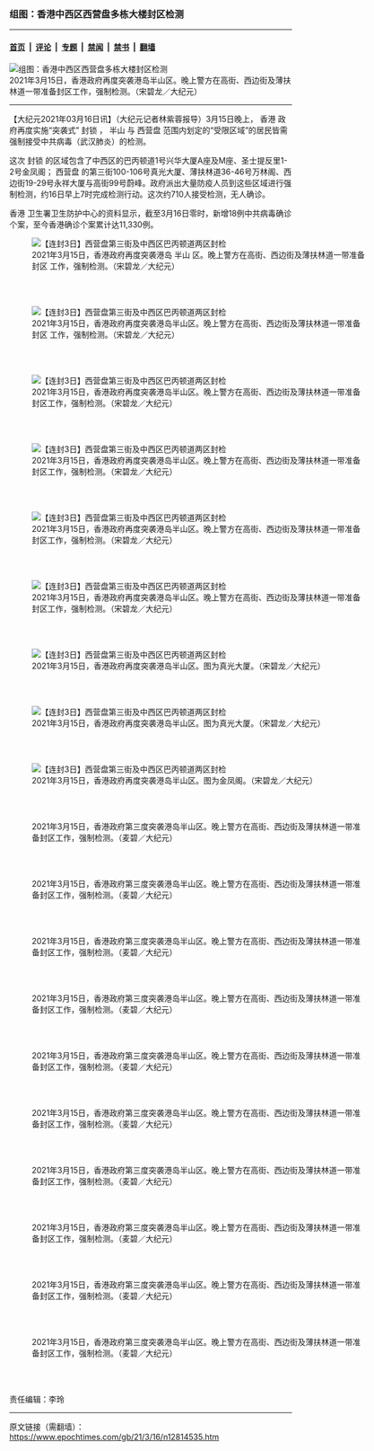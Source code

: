 ### 组图：香港中西区西营盘多栋大楼封区检测

---

#### [首页](../../../..?n12814535) &nbsp;|&nbsp; [评论](../../../../../epoch-comment?n12814535) &nbsp;|&nbsp; [专题](../../../../../epoch-special?n12814535) &nbsp;|&nbsp; [禁闻](../../../../../epoch-news?n12814535) &nbsp;|&nbsp; [禁书](../../../../../books?n12814535) &nbsp;|&nbsp; [翻墙](https://github.com/gfw-breaker/nogfw/blob/master/README.md?n12814535)


<div><img alt="组图：香港中西区西营盘多栋大楼封区检测" class="attachment-djy_600_400 size-djy_600_400 wp-post-image" src="https://i.epochtimes.com/assets/uploads/2021/03/210315120230100311-600x400.jpg"/>
<div class="caption">
 2021年3月15日，香港政府再度突袭港岛半山区。晚上警方在高街、西边街及薄扶林道一带准备封区工作，强制检测。（宋碧龙／大纪元）
</div></div><hr/><div class="post_content" id="artbody" itemprop="articleBody">
 <!-- article content begin -->
 <p>
  【大纪元2021年03月16日讯】（大纪元记者林紫蓉报导）3月15日晚上，
  <ok href="https://www.epochtimes.com/gb/tag/%E9%A6%99%E6%B8%AF.html">
   香港
  </ok>
  政府再度实施“突袭式”
  <ok href="https://www.epochtimes.com/gb/tag/%E5%B0%81%E9%94%81.html">
   封锁
  </ok>
  ，
  <ok href="https://www.epochtimes.com/gb/tag/%E5%8D%8A%E5%B1%B1.html">
   半山
  </ok>
  与
  <ok href="https://www.epochtimes.com/gb/tag/%E8%A5%BF%E8%90%A5%E7%9B%98.html">
   西营盘
  </ok>
  范围内划定的“受限区域”的居民皆需强制接受中共病毒（武汉肺炎）的检测。
 </p>
 <p>
  这次
  <ok href="https://www.epochtimes.com/gb/tag/%E5%B0%81%E9%94%81.html">
   封锁
  </ok>
  的区域包含了中西区的巴丙顿道1号兴华大厦A座及M座、圣士提反里1-2号金凤阁；
  <ok href="https://www.epochtimes.com/gb/tag/%E8%A5%BF%E8%90%A5%E7%9B%98.html">
   西营盘
  </ok>
  的第三街100-106号真光大厦、薄扶林道36-46号万林阁、西边街19-29号永祥大厦与高街99号蔚峰。政府派出大量防疫人员到这些区域进行强制检测，约16日早上7时完成检测行动。这次约710人接受检测，无人确诊。
 </p>
 <p>
  <ok href="https://www.epochtimes.com/gb/tag/%E9%A6%99%E6%B8%AF.html">
   香港
  </ok>
  卫生署卫生防护中心的资料显示，截至3月16日零时，新增18例中共病毒确诊个案，至今香港确诊个案累计达11,330例。
 </p>
 <figure aria-describedby="caption-attachment-12814546" class="wp-caption aligncenter" id="attachment_12814546" style="width: 600px">
  <ok href="https://i.epochtimes.com/assets/uploads/2021/03/210315120213100311.jpg" target="_blank">
   <img alt="【连封3日】西营盘第三街及中西区巴丙顿道两区封检" class="size-large wp-image-12814546" src="https://i.epochtimes.com/assets/uploads/2021/03/210315120213100311-600x401.jpg" title="【连封3日】西营盘第三街及中西区巴丙顿道两区封检"/>
  </ok>
  <br/><figcaption class="wp-caption-text" id="caption-attachment-12814546">
   2021年3月15日，香港政府再度突袭港岛
   <ok href="https://www.epochtimes.com/gb/tag/%E5%8D%8A%E5%B1%B1.html">
    半山
   </ok>
   区。晚上警方在高街、西边街及薄扶林道一带准备
   <ok href="https://www.epochtimes.com/gb/tag/%E5%B0%81%E5%8C%BA.html">
    封区
   </ok>
   工作，强制检测。（宋碧龙／大纪元）
  </figcaption><br/>
 </figure><br/>
 <figure aria-describedby="caption-attachment-12814547" class="wp-caption aligncenter" id="attachment_12814547" style="width: 600px">
  <ok href="https://i.epochtimes.com/assets/uploads/2021/03/210315120220100311.jpg" target="_blank">
   <img alt="【连封3日】西营盘第三街及中西区巴丙顿道两区封检" class="size-large wp-image-12814547" src="https://i.epochtimes.com/assets/uploads/2021/03/210315120220100311-600x400.jpg" title="【连封3日】西营盘第三街及中西区巴丙顿道两区封检"/>
  </ok>
  <br/><figcaption class="wp-caption-text" id="caption-attachment-12814547">
   2021年3月15日，香港政府再度突袭港岛半山区。晚上警方在高街、西边街及薄扶林道一带准备
   <ok href="https://www.epochtimes.com/gb/tag/%E5%B0%81%E5%8C%BA.html">
    封区
   </ok>
   工作，强制检测。（宋碧龙／大纪元）
  </figcaption><br/>
 </figure><br/>
 <figure aria-describedby="caption-attachment-12814549" class="wp-caption aligncenter" id="attachment_12814549" style="width: 600px">
  <ok href="https://i.epochtimes.com/assets/uploads/2021/03/210315120234100311.jpg" target="_blank">
   <img alt="【连封3日】西营盘第三街及中西区巴丙顿道两区封检" class="size-large wp-image-12814549" src="https://i.epochtimes.com/assets/uploads/2021/03/210315120234100311-600x400.jpg" title="【连封3日】西营盘第三街及中西区巴丙顿道两区封检"/>
  </ok>
  <br/><figcaption class="wp-caption-text" id="caption-attachment-12814549">
   2021年3月15日，香港政府再度突袭港岛半山区。晚上警方在高街、西边街及薄扶林道一带准备封区工作，强制检测。（宋碧龙／大纪元）
  </figcaption><br/>
 </figure><br/>
 <figure aria-describedby="caption-attachment-12814550" class="wp-caption aligncenter" id="attachment_12814550" style="width: 600px">
  <ok href="https://i.epochtimes.com/assets/uploads/2021/03/210315120238100311.jpg" target="_blank">
   <img alt="【连封3日】西营盘第三街及中西区巴丙顿道两区封检" class="size-large wp-image-12814550" src="https://i.epochtimes.com/assets/uploads/2021/03/210315120238100311-600x400.jpg" title="【连封3日】西营盘第三街及中西区巴丙顿道两区封检"/>
  </ok>
  <br/><figcaption class="wp-caption-text" id="caption-attachment-12814550">
   2021年3月15日，香港政府再度突袭港岛半山区。晚上警方在高街、西边街及薄扶林道一带准备封区工作，强制检测。（宋碧龙／大纪元）
  </figcaption><br/>
 </figure><br/>
 <figure aria-describedby="caption-attachment-12814551" class="wp-caption aligncenter" id="attachment_12814551" style="width: 600px">
  <ok href="https://i.epochtimes.com/assets/uploads/2021/03/210315120241100311.jpg" target="_blank">
   <img alt="【连封3日】西营盘第三街及中西区巴丙顿道两区封检" class="size-large wp-image-12814551" src="https://i.epochtimes.com/assets/uploads/2021/03/210315120241100311-600x400.jpg" title="【连封3日】西营盘第三街及中西区巴丙顿道两区封检"/>
  </ok>
  <br/><figcaption class="wp-caption-text" id="caption-attachment-12814551">
   2021年3月15日，香港政府再度突袭港岛半山区。晚上警方在高街、西边街及薄扶林道一带准备封区工作，强制检测。（宋碧龙／大纪元）
  </figcaption><br/>
 </figure><br/>
 <figure aria-describedby="caption-attachment-12814552" class="wp-caption aligncenter" id="attachment_12814552" style="width: 600px">
  <ok href="https://i.epochtimes.com/assets/uploads/2021/03/210315120259100311.jpg" target="_blank">
   <img alt="【连封3日】西营盘第三街及中西区巴丙顿道两区封检" class="size-large wp-image-12814552" src="https://i.epochtimes.com/assets/uploads/2021/03/210315120259100311-600x400.jpg" title="【连封3日】西营盘第三街及中西区巴丙顿道两区封检"/>
  </ok>
  <br/><figcaption class="wp-caption-text" id="caption-attachment-12814552">
   2021年3月15日，香港政府再度突袭港岛半山区。晚上警方在高街、西边街及薄扶林道一带准备封区工作，强制检测。（宋碧龙／大纪元）
  </figcaption><br/>
 </figure><br/>
 <figure aria-describedby="caption-attachment-12814555" class="wp-caption aligncenter" id="attachment_12814555" style="width: 600px">
  <ok href="https://i.epochtimes.com/assets/uploads/2021/03/210315120216100311.jpg" target="_blank">
   <img alt="【连封3日】西营盘第三街及中西区巴丙顿道两区封检" class="size-large wp-image-12814555" src="https://i.epochtimes.com/assets/uploads/2021/03/210315120216100311-600x400.jpg" title="【连封3日】西营盘第三街及中西区巴丙顿道两区封检"/>
  </ok>
  <br/><figcaption class="wp-caption-text" id="caption-attachment-12814555">
   2021年3月15日，香港政府再度突袭港岛半山区。图为真光大厦。（宋碧龙／大纪元）
  </figcaption><br/>
 </figure><br/>
 <figure aria-describedby="caption-attachment-12814557" class="wp-caption aligncenter" id="attachment_12814557" style="width: 600px">
  <ok href="https://i.epochtimes.com/assets/uploads/2021/03/210315120248100311.jpg" target="_blank">
   <img alt="【连封3日】西营盘第三街及中西区巴丙顿道两区封检" class="size-large wp-image-12814557" src="https://i.epochtimes.com/assets/uploads/2021/03/210315120248100311-600x400.jpg" title="【连封3日】西营盘第三街及中西区巴丙顿道两区封检"/>
  </ok>
  <br/><figcaption class="wp-caption-text" id="caption-attachment-12814557">
   2021年3月15日，香港政府再度突袭港岛半山区。图为真光大厦。（宋碧龙／大纪元）
  </figcaption><br/>
 </figure><br/>
 <figure aria-describedby="caption-attachment-12814559" class="wp-caption aligncenter" id="attachment_12814559" style="width: 600px">
  <ok href="https://i.epochtimes.com/assets/uploads/2021/03/210315120314100311.jpg" target="_blank">
   <img alt="【连封3日】西营盘第三街及中西区巴丙顿道两区封检" class="size-large wp-image-12814559" src="https://i.epochtimes.com/assets/uploads/2021/03/210315120314100311-600x400.jpg" title="【连封3日】西营盘第三街及中西区巴丙顿道两区封检"/>
  </ok>
  <br/><figcaption class="wp-caption-text" id="caption-attachment-12814559">
   2021年3月15日，香港政府再度突袭港岛半山区。图为金凤阁。（宋碧龙／大纪元）
  </figcaption><br/>
 </figure><br/>
 <figure aria-describedby="caption-attachment-12814560" class="wp-caption aligncenter" id="attachment_12814560" style="width: 600px">
  <ok href="https://i.epochtimes.com/assets/uploads/2021/03/210316031004100615.jpg" target="_blank">
   <img alt="" class="size-large wp-image-12814560" src="https://i.epochtimes.com/assets/uploads/2021/03/210316031004100615-600x400.jpg" title=""/>
  </ok>
  <br/><figcaption class="wp-caption-text" id="caption-attachment-12814560">
   2021年3月15日，香港政府第三度突袭港岛半山区。晚上警方在高街、西边街及薄扶林道一带准备封区工作，强制检测。（麦碧／大纪元）
  </figcaption><br/>
 </figure><br/>
 <figure aria-describedby="caption-attachment-12814562" class="wp-caption aligncenter" id="attachment_12814562" style="width: 600px">
  <ok href="https://i.epochtimes.com/assets/uploads/2021/03/210316031013100615.jpg" target="_blank">
   <img alt="" class="size-large wp-image-12814562" src="https://i.epochtimes.com/assets/uploads/2021/03/210316031013100615-600x400.jpg" title=""/>
  </ok>
  <br/><figcaption class="wp-caption-text" id="caption-attachment-12814562">
   2021年3月15日，香港政府第三度突袭港岛半山区。晚上警方在高街、西边街及薄扶林道一带准备封区工作，强制检测。（麦碧／大纪元）
  </figcaption><br/>
 </figure><br/>
 <figure aria-describedby="caption-attachment-12814563" class="wp-caption aligncenter" id="attachment_12814563" style="width: 600px">
  <ok href="https://i.epochtimes.com/assets/uploads/2021/03/210316031017100615.jpg" target="_blank">
   <img alt="" class="size-large wp-image-12814563" src="https://i.epochtimes.com/assets/uploads/2021/03/210316031017100615-600x400.jpg" title=""/>
  </ok>
  <br/><figcaption class="wp-caption-text" id="caption-attachment-12814563">
   2021年3月15日，香港政府第三度突袭港岛半山区。晚上警方在高街、西边街及薄扶林道一带准备封区工作，强制检测。（麦碧／大纪元）
  </figcaption><br/>
 </figure><br/>
 <figure aria-describedby="caption-attachment-12814565" class="wp-caption aligncenter" id="attachment_12814565" style="width: 600px">
  <ok href="https://i.epochtimes.com/assets/uploads/2021/03/210316031021100615.jpg" target="_blank">
   <img alt="" class="size-large wp-image-12814565" src="https://i.epochtimes.com/assets/uploads/2021/03/210316031021100615-600x400.jpg" title=""/>
  </ok>
  <br/><figcaption class="wp-caption-text" id="caption-attachment-12814565">
   2021年3月15日，香港政府第三度突袭港岛半山区。晚上警方在高街、西边街及薄扶林道一带准备封区工作，强制检测。（麦碧／大纪元）
  </figcaption><br/>
 </figure><br/>
 <figure aria-describedby="caption-attachment-12814567" class="wp-caption aligncenter" id="attachment_12814567" style="width: 600px">
  <ok href="https://i.epochtimes.com/assets/uploads/2021/03/210316031024100615.jpg" target="_blank">
   <img alt="" class="size-large wp-image-12814567" src="https://i.epochtimes.com/assets/uploads/2021/03/210316031024100615-600x400.jpg" title=""/>
  </ok>
  <br/><figcaption class="wp-caption-text" id="caption-attachment-12814567">
   2021年3月15日，香港政府第三度突袭港岛半山区。晚上警方在高街、西边街及薄扶林道一带准备封区工作，强制检测。（麦碧／大纪元）
  </figcaption><br/>
 </figure><br/>
 <figure aria-describedby="caption-attachment-12814568" class="wp-caption aligncenter" id="attachment_12814568" style="width: 600px">
  <ok href="https://i.epochtimes.com/assets/uploads/2021/03/210316031031100615.jpg" target="_blank">
   <img alt="" class="size-large wp-image-12814568" src="https://i.epochtimes.com/assets/uploads/2021/03/210316031031100615-600x416.jpg" title=""/>
  </ok>
  <br/><figcaption class="wp-caption-text" id="caption-attachment-12814568">
   2021年3月15日，香港政府第三度突袭港岛半山区。晚上警方在高街、西边街及薄扶林道一带准备封区工作，强制检测。（麦碧／大纪元）
  </figcaption><br/>
 </figure><br/>
 <figure aria-describedby="caption-attachment-12814570" class="wp-caption aligncenter" id="attachment_12814570" style="width: 600px">
  <ok href="https://i.epochtimes.com/assets/uploads/2021/03/210316031040100615.jpg" target="_blank">
   <img alt="" class="size-large wp-image-12814570" src="https://i.epochtimes.com/assets/uploads/2021/03/210316031040100615-600x413.jpg" title=""/>
  </ok>
  <br/><figcaption class="wp-caption-text" id="caption-attachment-12814570">
   2021年3月15日，香港政府第三度突袭港岛半山区。晚上警方在高街、西边街及薄扶林道一带准备封区工作，强制检测。（麦碧／大纪元）
  </figcaption><br/>
 </figure><br/>
 <figure aria-describedby="caption-attachment-12814573" class="wp-caption aligncenter" id="attachment_12814573" style="width: 600px">
  <ok href="https://i.epochtimes.com/assets/uploads/2021/03/210316031043100615.jpg" target="_blank">
   <img alt="" class="size-large wp-image-12814573" src="https://i.epochtimes.com/assets/uploads/2021/03/210316031043100615-600x409.jpg" title=""/>
  </ok>
  <br/><figcaption class="wp-caption-text" id="caption-attachment-12814573">
   2021年3月15日，香港政府第三度突袭港岛半山区。晚上警方在高街、西边街及薄扶林道一带准备封区工作，强制检测。（麦碧／大纪元）
  </figcaption><br/>
 </figure><br/>
 <figure aria-describedby="caption-attachment-12814574" class="wp-caption aligncenter" id="attachment_12814574" style="width: 600px">
  <ok href="https://i.epochtimes.com/assets/uploads/2021/03/210316031055100615.jpg" target="_blank">
   <img alt="" class="size-large wp-image-12814574" src="https://i.epochtimes.com/assets/uploads/2021/03/210316031055100615-600x400.jpg" title=""/>
  </ok>
  <br/><figcaption class="wp-caption-text" id="caption-attachment-12814574">
   2021年3月15日，香港政府第三度突袭港岛半山区。晚上警方在高街、西边街及薄扶林道一带准备封区工作，强制检测。（麦碧／大纪元）
  </figcaption><br/>
 </figure><br/>
 <figure aria-describedby="caption-attachment-12814576" class="wp-caption aligncenter" id="attachment_12814576" style="width: 600px">
  <ok href="https://i.epochtimes.com/assets/uploads/2021/03/210316031059100615.jpg" target="_blank">
   <img alt="" class="size-large wp-image-12814576" src="https://i.epochtimes.com/assets/uploads/2021/03/210316031059100615-600x400.jpg" title=""/>
  </ok>
  <br/><figcaption class="wp-caption-text" id="caption-attachment-12814576">
   2021年3月15日，香港政府第三度突袭港岛半山区。晚上警方在高街、西边街及薄扶林道一带准备封区工作，强制检测。（麦碧／大纪元）
  </figcaption><br/>
 </figure><br/>
 <p>
  责任编辑：李玲
 </p>
 <!-- article content end -->
 <div id="below_article_ad">
 </div>
</div>


---

原文链接（需翻墙）：https://www.epochtimes.com/gb/21/3/16/n12814535.htm